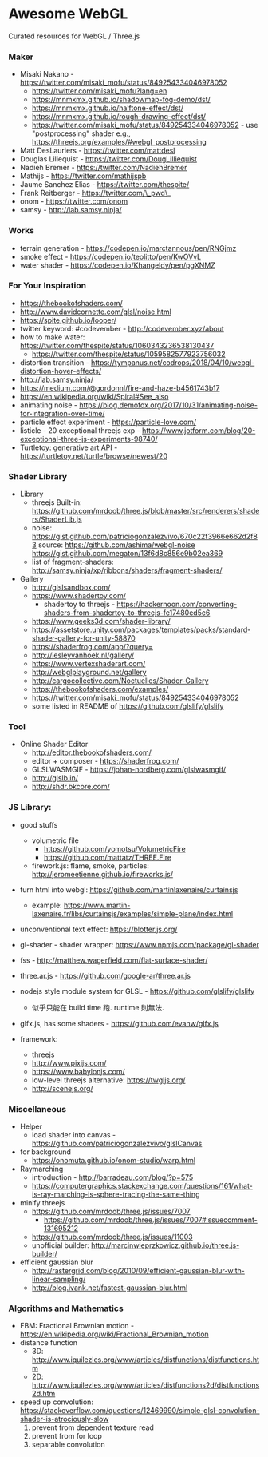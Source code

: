 # Awesome WebGL

Curated resources for WebGL / Three.js


### Maker
 * Misaki Nakano - https://twitter.com/misaki_mofu/status/849254334046978052
   - https://twitter.com/misaki_mofu?lang=en
   - https://mnmxmx.github.io/shadowmap-fog-demo/dst/
   - https://mnmxmx.github.io/halftone-effect/dst/
   - https://mnmxmx.github.io/rough-drawing-effect/dst/
   - https://twitter.com/misaki_mofu/status/849254334046978052 - use "postprocessing" shader
     e.g., https://threejs.org/examples/#webgl_postprocessing
 * Matt DesLauriers - https://twitter.com/mattdesl
 * Douglas Liliequist - https://twitter.com/DougLilliequist
 * Nadieh Bremer - https://twitter.com/NadiehBremer
 * Mathijs - https://twitter.com/mathijspb
 * Jaume Sanchez Elias - https://twitter.com/thespite/
 * Frank Reitberger - https://twitter.com/\_pwd\_
 * onom - https://twitter.com/onom
 * samsy - http://lab.samsy.ninja/

### Works
 * terrain generation - https://codepen.io/marctannous/pen/RNGjmz
 * smoke effect - https://codepen.io/teolitto/pen/KwOVvL
 * water shader - https://codepen.io/Khangeldy/pen/pgXNMZ

### For Your Inspiration
 * https://thebookofshaders.com/
 * http://www.davidcornette.com/glsl/noise.html
 * https://spite.github.io/looper/
 * twitter keyword: \#codevember - http://codevember.xyz/about
 * how to make water: https://twitter.com/thespite/status/1060343236538130437
   -  https://twitter.com/thespite/status/1059582577923756032
 * distortion transition - https://tympanus.net/codrops/2018/04/10/webgl-distortion-hover-effects/
 * http://lab.samsy.ninja/
 * https://medium.com/@gordonnl/fire-and-haze-b4561743b17
 * https://en.wikipedia.org/wiki/Spiral#See_also
 * animating noise - https://blog.demofox.org/2017/10/31/animating-noise-for-integration-over-time/
 * particle effect experiment - https://particle-love.com/
 * listicle - 20 exceptional threejs exp - https://www.jotform.com/blog/20-exceptional-three-js-experiments-98740/
 * Turtletoy: generative art API - https://turtletoy.net/turtle/browse/newest/20

### Shader Library
 * Library
   - threejs Built-in: https://github.com/mrdoob/three.js/blob/master/src/renderers/shaders/ShaderLib.js
   - noise: https://gist.github.com/patriciogonzalezvivo/670c22f3966e662d2f83
     source: https://github.com/ashima/webgl-noise
     https://gist.github.com/megaton/13f6d8c856e9b02ea369
   - list of fragment-shaders: http://samsy.ninja/xp/ribbons/shaders/fragment-shaders/
 * Gallery
   - http://glslsandbox.com/
   - https://www.shadertoy.com/
     - shadertoy to threejs - https://hackernoon.com/converting-shaders-from-shadertoy-to-threejs-fe17480ed5c6
   - https://www.geeks3d.com/shader-library/
   - https://assetstore.unity.com/packages/templates/packs/standard-shader-gallery-for-unity-58870
   - https://shaderfrog.com/app/?query=
   - http://lesleyvanhoek.nl/gallery/
   - https://www.vertexshaderart.com/
   - http://webglplayground.net/gallery
   - http://cargocollective.com/Noctuelles/Shader-Gallery
   - https://thebookofshaders.com/examples/
   * https://twitter.com/misaki_mofu/status/849254334046978052
   - some listed in README of https://github.com/glslify/glslify

### Tool
 * Online Shader Editor
   - http://editor.thebookofshaders.com/
   - editor + composer - https://shaderfrog.com/
   - GLSLWASMGIF - https://johan-nordberg.com/glslwasmgif/
   - http://glslb.in/
   - http://shdr.bkcore.com/

### JS Library:
 * good stuffs
   - volumetric file
     - https://github.com/yomotsu/VolumetricFire
     - https://github.com/mattatz/THREE.Fire
   - firework.js: flame, smoke, particles:  http://jeromeetienne.github.io/fireworks.js/
 * turn html into webgl: https://github.com/martinlaxenaire/curtainsjs
   - example: https://www.martin-laxenaire.fr/libs/curtainsjs/examples/simple-plane/index.html
 * unconventional text effect: https://blotter.js.org/
 * gl-shader - shader wrapper: https://www.npmjs.com/package/gl-shader
 * fss - http://matthew.wagerfield.com/flat-surface-shader/
 * three.ar.js - https://github.com/google-ar/three.ar.js
 * nodejs style module system for GLSL - https://github.com/glslify/glslify
   - 似乎只能在 build time 跑. runtime 則無法.
 * glfx.js, has some shaders - https://github.com/evanw/glfx.js

 * framework:
   - threejs
   - http://www.pixijs.com/
   - https://www.babylonjs.com/
   - low-level threejs alternative: https://twgljs.org/
   - http://scenejs.org/

### Miscellaneous
 * Helper
   - load shader into canvas - https://github.com/patriciogonzalezvivo/glslCanvas
 * for background
   - https://onomuta.github.io/onom-studio/warp.html
 * Raymarching
   - introduction - http://barradeau.com/blog/?p=575
   - https://computergraphics.stackexchange.com/questions/161/what-is-ray-marching-is-sphere-tracing-the-same-thing
 * minify threejs 
   - https://github.com/mrdoob/three.js/issues/7007 
     - https://github.com/mrdoob/three.js/issues/7007#issuecomment-131695212
   - https://github.com/mrdoob/three.js/issues/11003
   - unofficial builder: http://marcinwieprzkowicz.github.io/three.js-builder/
 * efficient gaussian blur
   - http://rastergrid.com/blog/2010/09/efficient-gaussian-blur-with-linear-sampling/
   - http://blog.ivank.net/fastest-gaussian-blur.html

### Algorithms and Mathematics
 * FBM: Fractional Brownian motion - https://en.wikipedia.org/wiki/Fractional_Brownian_motion
 * distance function
   - 3D: http://www.iquilezles.org/www/articles/distfunctions/distfunctions.htm
   - 2D: http://www.iquilezles.org/www/articles/distfunctions2d/distfunctions2d.htm
 * speed up convolution: https://stackoverflow.com/questions/12469990/simple-glsl-convolution-shader-is-atrociously-slow
   1. prevent from dependent texture read
   2. prevent from for loop
   3. separable convolution
